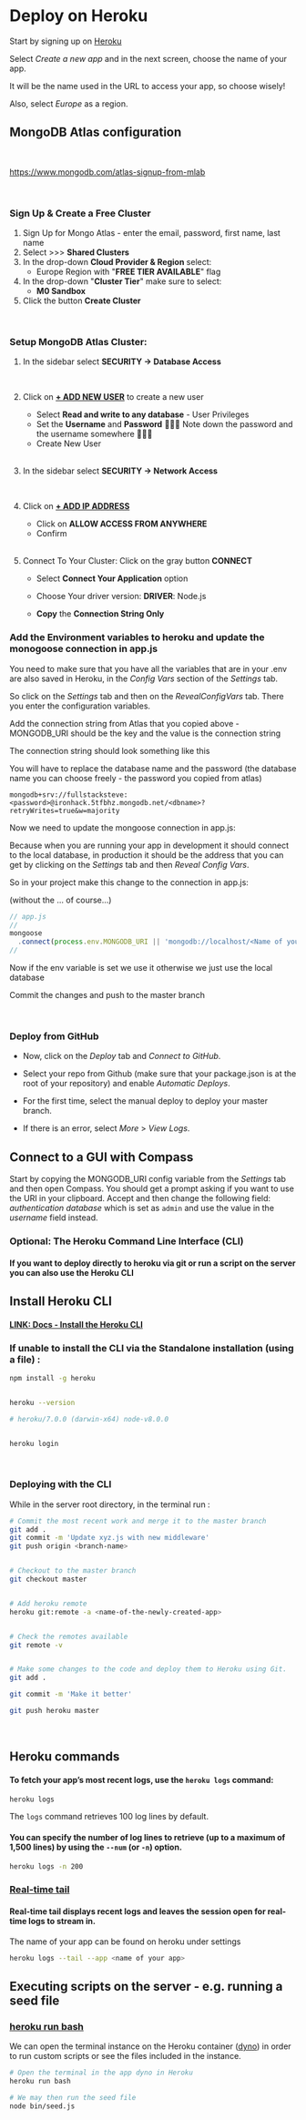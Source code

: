 # Deploy on Heroku

Start by signing up on [Heroku](https://www.heroku.com)

Select _Create a new app_ and in the next screen, choose the name of your app.

It will be the name used in the URL to access your app, so choose wisely!

Also, select _Europe_ as a region.




##  MongoDB Atlas configuration 

<br>



https://www.mongodb.com/atlas-signup-from-mlab



<br>

### **Sign Up & Create a Free Cluster** 

1. Sign Up for Mongo Atlas - enter the email, password, first name, last name
2. Select  >>>  **Shared Clusters**
3. In the drop-down **Cloud Provider & Region** select: 
   -  Europe Region with "**FREE TIER AVAILABLE**" flag
4. In the drop-down "**Cluster Tier**" make sure to select:
   - **M0 Sandbox**
5. Click the button **Create Cluster**



<br>


### Setup MongoDB Atlas Cluster:


1. In the sidebar select **SECURITY  ->  Database Access**

   <br>

2. Click on **<u>+ ADD NEW USER</u>** to create a new user

   - Select **Read and write to any database** - User Privileges
   - Set the **Username** and **Password**
   🚨🚨🚨 Note down the password and the username somewhere 🚨🚨🚨
   - Create New User

   <br>

3. In the sidebar select **SECURITY  ->  Network Access**

   <br>

4. Click on **<u>+ ADD IP ADDRESS</u>**

   - Click on **ALLOW ACCESS FROM ANYWHERE**
   - Confirm

   <br>

5. Connect To Your Cluster: Click on the gray button **CONNECT**

   - Select **Connect Your Application** option

   - Choose Your driver version:  **DRIVER**: Node.js

   - **Copy** the **Connection String Only**

### Add the Environment variables to heroku and update the monogoose connection in app.js  

You need to make sure that you have all the variables that are in your .env are also saved in Heroku, in the _Config Vars_ section of the _Settings_ tab.

So click on the _Settings_ tab and then on the _RevealConfigVars_ tab. There you enter the configuration variables.

Add the connection string from Atlas that you copied above - MONGODB_URI should be the key and the value is the connection string


The connection string should look something like this 

You will have to replace the database name and the password (the database name you can choose freely - the password you copied from atlas)
```
mongodb+srv://fullstacksteve:<password>@ironhack.5tfbhz.mongodb.net/<dbname>?retryWrites=true&w=majority
```

Now we need to update the mongoose connection in app.js:

Because when you are running your app in development it should connect to the local database, in production it should be the address that you can get by clicking on the _Settings_ tab and then _Reveal Config Vars_.

So in your project make this change to the connection in app.js:

(without the ... of course...)
```js
// app.js
//
mongoose
  .connect(process.env.MONGODB_URI || 'mongodb://localhost/<Name of your project>' ...)
//
```

Now if the env variable is set we use it otherwise we just use the local database

Commit the changes and push to the master branch

<br>


### Deploy from GitHub
- Now, click on the _Deploy_ tab and _Connect to GitHub_.

- Select your repo from Github (make sure that your package.json is at the root of your repository) and enable _Automatic Deploys_.

- For the first time, select the manual deploy to deploy your master branch.

- If there is an error, select _More_ > _View Logs_.



## Connect to a GUI with Compass 

Start by copying the MONGODB_URI config variable from the *Settings* tab and then open Compass. You should get a prompt asking if you want to use the URI in your clipboard. Accept and then change the following field: *authentication database* which is set as `admin` and use the value in the *username* field instead.




### Optional: The Heroku Command Line Interface (CLI)

#### If you want to deploy directly to heroku via git or run a script on the server you can also use the Heroku CLI


## Install Heroku CLI


#### [LINK: Docs - Install the Heroku CLI](https://devcenter.heroku.com/articles/heroku-cli#npm)


### If unable to install the CLI via the Standalone installation (using a file) :

```bash
npm install -g heroku


heroku --version

# heroku/7.0.0 (darwin-x64) node-v8.0.0


heroku login
```


<br>



### Deploying with the CLI



While in the server root directory, in the terminal run :



```bash
# Commit the most recent work and merge it to the master branch
git add .
git commit -m 'Update xyz.js with new middleware'
git push origin <branch-name>


# Checkout to the master branch
git checkout master


# Add heroku remote
heroku git:remote -a <name-of-the-newly-created-app>


# Check the remotes available
git remote -v


# Make some changes to the code and deploy them to Heroku using Git.
git add .

git commit -m 'Make it better'

git push heroku master
```





<br>

## Heroku commands


#### To fetch your app’s most recent logs, use the `heroku logs` command:

```bash
heroku logs
```

The `logs` command retrieves 100 log lines by default. 

#### You can specify the number of log lines to retrieve (up to a maximum of 1,500 lines) by using the `--num` (or `-n`) option.

```bash
heroku logs -n 200

```


### [Real-time tail](https://devcenter.heroku.com/articles/logging#real-time-tail)

#### Real-time tail displays recent logs and leaves the session open for real-time logs to stream in. 

The name of your app can be found on heroku under settings

```bash
heroku logs --tail --app <name of your app>

```

## Executing scripts on the server - e.g. running a seed file


### [heroku run bash](https://devcenter.heroku.com/articles/heroku-cli-commands#heroku-run)

We can open the terminal instance on the Heroku container ([dyno](https://www.heroku.com/dynos)) in order to run custom scripts or see the files included in the instance. 

```bash
# Open the terminal in the app dyno in Heroku
heroku run bash

# We may then run the seed file
node bin/seed.js

```

<br>